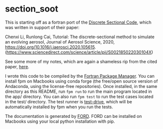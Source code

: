 # section_soot
This is starting off as a fortran port of the [Discrete Sectional Code](https://github.com/chenxi20JT/discrete-sectional-code/tree/master), which was written in support of their paper:

Chenxi Li, Runlong Cai, Tutorial: The discrete-sectional method to simulate an evolving aerosol, Journal of Aerosol Science, 2020, https://doi.org/10.1016/j.jaerosci.2020.105615.
(https://www.sciencedirect.com/science/article/pii/S002185022030104X)

See some more of my notes, which are again a shameless rip from the cited paper, [here](section_soot.md).

I wrote this code to be compiled by the [Fortran Package Manager](https://fpm.fortran-lang.org/index.html). 
You can install fpm on Macbooks using conda forge (the free/open source version of Andaconda, using the license-free repositories). 
Once installed, in the same directory as this README, run `fpm run` to run the main program located in the app/ directory. 
You can also run `fpm test` to run the test cases located in the test/ directory. 
The test runner is [test-drive](https://github.com/fortran-lang/test-drive), which will be automatically installed by fpm when you run the tests. 

The documentation is generated by [FORD](https://forddocs.readthedocs.io/en/stable/).
FORD can be installed on Macbooks using your local python installation with pip.
